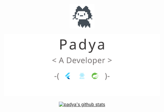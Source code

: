 <p align="center">
  <picture>
    <img src="./images/mona.gif" alt="flutter" width="80" height="80"/>
  </picture>
</p>
<p align="center">
  <picture>
    <source media="(prefers-color-scheme: dark)" srcset="./images/profile.dark.svg" />
    <img src="./images/profile.light.svg" alt="Padya" />
  </picture>
</p>

<p align="center">
<a href="https://github.com/DattatreyaReddy">
<img align="center" src="https://github-readme-stats.vercel.app/api?username=dattatreyareddy&show_icons=true&include_all_commits=true&theme=buefy&hide_border=true" alt="padya's github stats" height="160px" />
</a>
</p>
